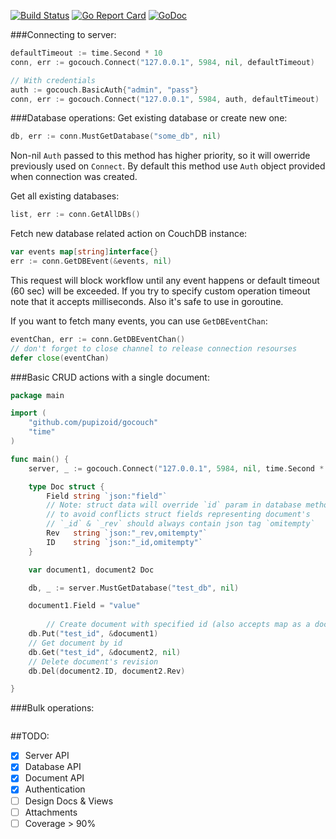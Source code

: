 [![Build Status](https://travis-ci.org/pupizoid/gocouch.svg?branch=master)](https://travis-ci.org/pupizoid/gocouch)
[![Go Report Card](https://goreportcard.com/badge/github.com/pupizoid/gocouch)](https://goreportcard.com/report/github.com/pupizoid/gocouch)
[![GoDoc](https://godoc.org/github.com/pupizoid/gocouch?status.svg)](https://godoc.org/github.com/pupizoid/gocouch)

###Connecting to server:

```go
defaultTimeout := time.Second * 10
conn, err := gocouch.Connect("127.0.0.1", 5984, nil, defaultTimeout)

// With credentials
auth := gocouch.BasicAuth{"admin", "pass"}
conn, err := gocouch.Connect("127.0.0.1", 5984, auth, defaultTimeout)
```

###Database operations:
Get existing database or create new one: 
```go
db, err := conn.MustGetDatabase("some_db", nil)
```
Non-nil `Auth` passed to this method has higher priority, so it will owerride previously used on `Connect`. By default this method use `Auth` object provided when connection was created.

Get all existing databases:
```go
list, err := conn.GetAllDBs()
```

Fetch new database related action on CouchDB instance: 
```go
var events map[string]interface{}
err := conn.GetDBEvent(&events, nil)
```
This request will block workflow until any event happens or default timeout (60 sec)  will be exceeded. If you try to specify custom operation timeout note that it accepts milliseconds. Also it's safe to use in goroutine.

If you want to fetch many events, you can use `GetDBEventChan`:
```go
eventChan, err := conn.GetDBEventChan()
// don't forget to close channel to release connection resourses
defer close(eventChan)
```

###Basic CRUD actions with a single document:
```go
package main

import (
	"github.com/pupizoid/gocouch"
	"time"
)

func main() {
	server, _ := gocouch.Connect("127.0.0.1", 5984, nil, time.Second * 10)

	type Doc struct {
		Field string `json:"field"`
		// Note: struct data will override `id` param in database methods,
		// to avoid conflicts struct fields representing document's
		// `_id` & `_rev` should always contain json tag `omitempty`
		Rev   string `json:"_rev,omitempty"`
		ID    string `json:"_id,omitempty"`
	}

	var document1, document2 Doc

	db, _ := server.MustGetDatabase("test_db", nil)

	document1.Field = "value"
  
    	// Create document with specified id (also accepts map as a document)
	db.Put("test_id", &document1)
	// Get document by id
	db.Get("test_id", &document2, nil)
	// Delete document's revision
	db.Del(document2.ID, document2.Rev)

}
```

###Bulk operations:

```go

```

##TODO:
- [x] Server API
- [x] Database API
- [x] Document API
- [x] Authentication
- [ ] Design Docs & Views
- [ ] Attachments
- [ ] Coverage > 90%
